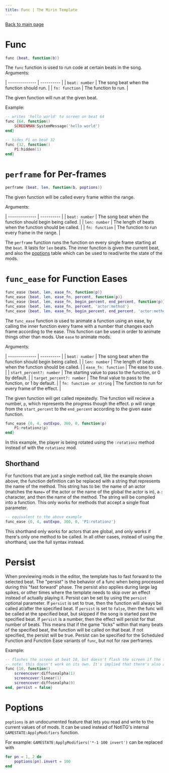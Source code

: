 ```yaml
---
title: Func | The Mirin Template
---
```

[Back to main page](..)
# Func
```lua
func {beat, function(b)}
```
The `func` function is used to run code at certain beats in the song.
Arguments:

| -------------- | ----------                                  |
| `beat: number` | The song beat when the function should run. |
| `fn: function` | The function to run.                        |

The given function will run at the given beat.

Example:
```lua
-- writes 'hello world' to screen on beat 64
func {64, function()
	SCREENMAN:SystemMessage('hello world')
end}

-- hides P1 on beat 32
func {32, function()
	P1:hidden(1)
end}
```

# `perframe` for Per-frames
```lua
perframe {beat, len, function(b, poptions)}
```
The given function will be called every frame within the range.

Arguments:

| -------------- | ----------                                                 |
| `beat: number` | The song beat when the function should begin being called. |
| `len: number`  | The length of beats when the function should be called.    |
| `fn: function` | The function to run every frame in the range.              |

The `perframe` function runs the function on every single frame starting at the `beat`. It lasts for `len` beats. The inner function is given the current beat, and also the [poptions](#poptions) table which can be used to read/write the state of the mods.

# `func_ease` for Function Eases
```lua
func_ease {beat, len, ease_fn, function(p)}
func_ease {beat, len, ease_fn, percent, function(p)}
func_ease {beat, len, ease_fn, begin_percent, end_percent, function(p)}
func_ease {beat, len, ease_fn, percent, 'actor:method'}
func_ease {beat, len, ease_fn, begin_percent, end_percent, 'actor:method'}
```
The `func_ease` function is used to animate a function using an ease, by calling the inner function every frame with a number that changes each frame according to the ease. This function can be used in order to animate things other than mods. Use `ease` to animate mods.

Arguments:

| --------------            | ----------                                                   |
| `beat: number`            | The song beat when the function should begin being called.   |
| `len: number`             | The length of beats when the function should be called.      |
| `ease_fn: function`       | The ease to use.                                             |
| `start_percent?: number`  | The starting value to pass to the function, or 0 by default. |
| `target_percent?: number` | The final value to pass to the function, or 1 by default.    |
| `fn: function or string`  | The function to run for every frame of the effect.           |

The given function will get called repeatedly. The function will recieve a number, `p`, which represents the progress though the effect. p will range from the `start_percent` to the `end_percent` according to the given ease function.

```lua
func_ease {0, 4, outExpo, 360, 0, function(p)
	P1:rotationz(p)
end}
```

In this example, the player is being rotated using the `:rotationz` method instead of with the `rotationz` mod.

## Shorthand
For functions that are just a single method call, like the example shown above, the function definition can be replaced with a string that represents the name of the method. This string has to be: the name of an actor (matches the `Name=` of the actor or the name of the global the actor is in), a `:` character, and then the name of the method. The string will be compiled into a function. This only works for methods that accept a single float parameter.

```lua
-- equivalent to the above example
func_ease {0, 4, outExpo, 360, 0, 'P1:rotationz'}
```

This shorthand only works for actors that are global, and only works if there's only one method to be called. In all other cases, instead of using the shorthand, use the full syntax instead.

# Persist
When previewing mods in the editor, the template has to fast forward to the selected beat. The "persist" is the behavior of a func when being processed during this "fast forward" phase. The persist also applies during large lag spikes, or other times where the template needs to skip over an effect instead of actually playing it. Persist can be set by using the `persist` optional parameter. If `persist` is set to true, then the function will always be called at/after the specified beat. If `persist` is set to `false`, then the func will be called at the specified beat, but skipped if the song is started past the specified beat. If `persist` is a number, then the effect will persist for that number of beats. This means that if the game "ticks" within that many beats of the specified beat, the function will be called on that beat. If not specified, the persist will be true. Persist can be specified for the Scheduled Function and Function Ease variants of `func`, but not for raw perframes.
 
Example:
```lua
-- flashes the screen at beat 10, but doesn't flash the screen if the file is previewed past beat 10.
-- note: this doesn't work on its own. It's implied that there's also a 'screencover' actor.
func {10, function()
	screencover:diffusealpha(1)
	screencover:linear(1)
	screencover:diffusealpha(0)
end, persist = false}
```


# Poptions
`poptions` is an undocumented feature that lets you read and write to the current values of of mods. It can be used instead of NotITG's internal `GAMESTATE:ApplyModifiers` function.

For example: `GAMESTATE:ApplyModifiers('*-1 100 invert')` can be replaced with
```lua
for pn = 1, 2 do
	poptions[pn].invert = 100
end
```

